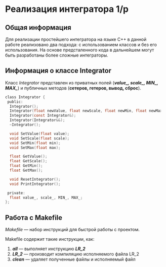 # Реализация интегратора 1/р

## Общая информация
Для реализации простейшего интегратора на языке С++ в данной работе реализовано два подхода: с использованием классов и без его использования. На основе предсталенного кода в дальнейшем могут быть разработаны более сложные интеграторы.

## Информация о классе **Integrator**
Класс *Integrator* представлен из приватных полей (***value_, scale_, MIN_, MAX_***) и публичных методов (**сетеров, гетеров, вывод, сброс**). 
```c
class Integrator {
 public:
  Integrator();
  Integrator(float newValue, float newScale, float newMin, float newMax);
  Integrator(const Integrator&);
  Integrator(Integrator&&);
  ~Integrator();

  void SetValue(float value);
  void SetScale(float scale);
  void SetMin(float min);
  void SetMax(float max);

  float GetValue();
  float GetScale();
  float GetMin();
  float GetMax();

  void ResetIntegrator();
  void PrintIntegrator();

 private:
  float value_, scale_, MIN_, MAX_;
};
```
## Работа с Makefile
*Makefile* — набор инструкций для быстрой работы с проектом.

Makefile содержит такие инструкции, как:
1) ***all*** — выполняет инструкцию ***LR_2***
2) ***LR_2*** — производит компиляцию исполняемого файла LR_2
3) ***clean*** — удаляет полученные файлы и исполняемый файл 

